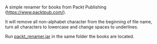 A simple renamer for books from Packt Publishing (https://www.packtpub.com/).

It will remove all non-alphabet character from the beginning of file name, turn all characters to lowercase and change spaces to underlines.

Run [packt_renamer.jar](http://myrrys.kapsi.fi/jars/packt_renamer.jar) in the same folder the books are located.


